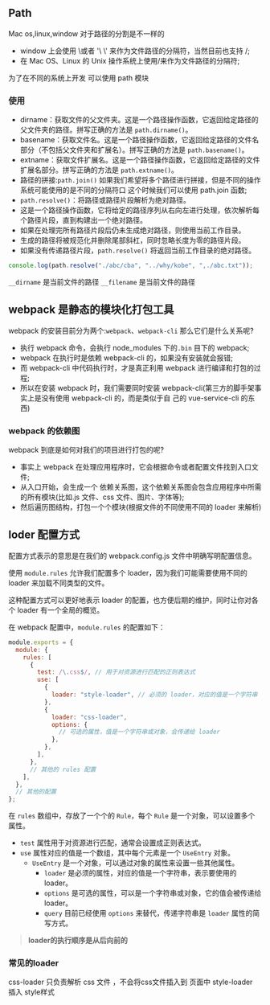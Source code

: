 ## Path

Mac os,linux,window 对于路径的分割是不一样的

- window 上会使用 \或者 '\ \\' 来作为文件路径的分隔符，当然目前也支持 /;
- 在 Mac OS、Linux 的 Unix 操作系统上使用/来作为文件路径的分隔符;

为了在不同的系统上开发 可以使用 path 模块

### 使用

- dirname：获取文件的父文件夹。这是一个路径操作函数，它返回给定路径的父文件夹的路径。拼写正确的方法是 `path.dirname()`。
- basename：获取文件名。这是一个路径操作函数，它返回给定路径的文件名部分（不包括父文件夹和扩展名）。拼写正确的方法是 `path.basename()`。
- extname：获取文件扩展名。这是一个路径操作函数，它返回给定路径的文件扩展名部分。拼写正确的方法是 `path.extname()`。
- 路径的拼接:`path.join()`
  如果我们希望将多个路径进行拼接，但是不同的操作系统可能使用的是不同的分隔符口 这个时候我们可以使用 path.join 函数;
- `path.resolve()`：将路径或路径片段解析为绝对路径。
- 这是一个路径操作函数，它将给定的路径序列从右向左进行处理，依次解析每个路径片段，直到构建出一个绝对路径。
- 如果在处理完所有路径片段后仍未生成绝对路径，则使用当前工作目录。
- 生成的路径将被规范化并删除尾部斜杠，同时忽略长度为零的路径片段。
- 如果没有传递路径片段，`path.resolve()` 将返回当前工作目录的绝对路径。

```js
console.log(path.resolve("./abc/cba", "../why/kobe", ",./abc.txt"));
```

`__dirname` 是当前文件的路径
`__filename` 是当前文件的路径

## webpack 是静态的模块化打包工具

webpack 的安装目前分为两个:`webpack`、`webpack-cli`
那么它们是什么关系呢?

- 执行 webpack 命令，会执行 node_modules 下的`.bin` 目下的 webpack;
- webpack 在执行时是依赖 webpack-cli 的，如果没有安装就会报错;
- 而 webpack-cli 中代码执行时，才是真正利用 webpack 进行编译和打包的过程;
- 所以在安装 webpack 时，我们需要同时安装 webpack-cli(第三方的脚手架事实上是没有使用 webpack-cli 的，而是类似于自 己的 vue-service-cli 的东西)

### webpack 的依赖图

webpack 到底是如何对我们的项目进行打包的呢?

- 事实上 webpack 在处理应用程序时，它会根据命令或者配置文件找到入口文件;
- 从入口开始，会生成一个 依赖关系图，这个依赖关系图会包含应用程序中所需的所有模块(比如.js 文件、css 文件、图片、字体等);
- 然后遍历图结构，打包一个个模块(根据文件的不同使用不同的 loader 来解析)

## loder 配置方式

配置方式表示的意思是在我们的 webpack.config.js 文件中明确写明配置信息。

使用 `module.rules` 允许我们配置多个 loader，因为我们可能需要使用不同的 loader 来加载不同类型的文件。

这种配置方式可以更好地表示 loader 的配置，也方便后期的维护，同时让你对各个 loader 有一个全局的概览。

在 webpack 配置中，`module.rules` 的配置如下：

```javascript
module.exports = {
  module: {
    rules: [
      {
        test: /\.css$/, // 用于对资源进行匹配的正则表达式
        use: [
          {
            loader: "style-loader", // 必须的 loader，对应的值是一个字符串
          },
          {
            loader: "css-loader",
            options: {
              // 可选的属性，值是一个字符串或对象，会传递给 loader
            },
          },
        ],
      },
      // 其他的 rules 配置
    ],
  },
  // 其他的配置
};
```

在 `rules` 数组中，存放了一个个的 `Rule`，每个 `Rule` 是一个对象，可以设置多个属性。

- `test` 属性用于对资源进行匹配，通常会设置成正则表达式。
- `use` 属性对应的值是一个数组，其中每个元素是一个 `UseEntry` 对象。
  - `UseEntry` 是一个对象，可以通过对象的属性来设置一些其他属性。
    - `loader` 是必须的属性，对应的值是一个字符串，表示要使用的 loader。
    - `options` 是可选的属性，可以是一个字符串或对象，它的值会被传递给 loader。
    - `query` 目前已经使用 `options` 来替代，传递字符串是 `loader` 属性的简写方式。


> **loader的执行顺序是从后向前的**

### 常见的loader

css-loader
只负责解析 css 文件 ，不会将css文件插入到 页面中 
style-loader
插入 style样式 